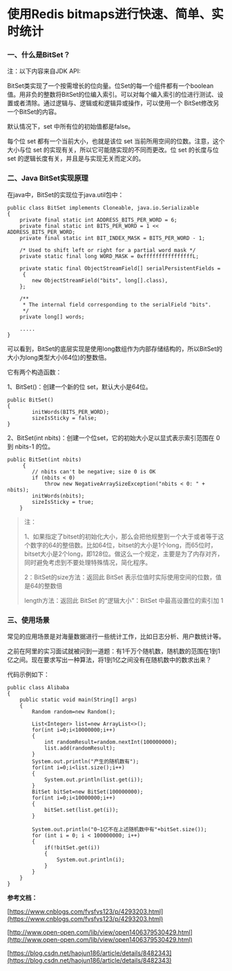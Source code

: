 # 使用Redis bitmaps进行快速、简单、实时统计

### 一、什么是BitSet？

注：以下内容来自JDK API:

BitSet类实现了一个按需增长的位向量。位Set的每一个组件都有一个boolean值。用非负的整数将BitSet的位编入索引。可以对每个编入索引的位进行测试、设置或者清除。通过逻辑与、逻辑或和逻辑异或操作，可以使用一个 BitSet修改另一个BitSet的内容。

默认情况下，set 中所有位的初始值都是false。

每个位 set 都有一个当前大小，也就是该位 set 当前所用空间的位数。注意，这个大小与位 set 的实现有关，所以它可能随实现的不同而更改。位 set 的长度与位 set 的逻辑长度有关，并且是与实现无关而定义的。

### 二、Java BitSet实现原理

在java中，BitSet的实现位于java.util包中：

```
public class BitSet implements Cloneable, java.io.Serializable 
{
    private final static int ADDRESS_BITS_PER_WORD = 6;
    private final static int BITS_PER_WORD = 1 << ADDRESS_BITS_PER_WORD;
    private final static int BIT_INDEX_MASK = BITS_PER_WORD - 1;

    /* Used to shift left or right for a partial word mask */
    private static final long WORD_MASK = 0xffffffffffffffffL;

    private static final ObjectStreamField[] serialPersistentFields =
     {
        new ObjectStreamField("bits", long[].class),
    };

    /**
     * The internal field corresponding to the serialField "bits".
     */
    private long[] words;

    .....
}
```

可以看到，BitSet的底层实现是使用long数组作为内部存储结构的，所以BitSet的大小为long类型大小\(64位\)的整数倍。

它有两个构造函数：

1、BitSet\(\)：创建一个新的位 set，默认大小是64位。

```
public BitSet() 
{
        initWords(BITS_PER_WORD);
        sizeIsSticky = false;
}
```

2、BitSet\(int nbits\)：创建一个位set，它的初始大小足以显式表示索引范围在 0 到 nbits-1 的位。

```
public BitSet(int nbits)
     {
        // nbits can't be negative; size 0 is OK
        if (nbits < 0)
            throw new NegativeArraySizeException("nbits < 0: " + nbits);
        initWords(nbits);
        sizeIsSticky = true;
    }
```

> 注：
>
> 1、如果指定了bitset的初始化大小，那么会把他规整到一个大于或者等于这个数字的64的整倍数。比如64位，bitset的大小是1个long，而65位时，bitset大小是2个long，即128位。做这么一个规定，主要是为了内存对齐，同时避免考虑到不要处理特殊情况，简化程序。
>
> 2：BitSet的size方法：返回此 BitSet 表示位值时实际使用空间的位数，值是64的整数倍
>
> length方法：返回此 BitSet 的“逻辑大小”：BitSet 中最高设置位的索引加 1

### 三、使用场景

常见的应用场景是对海量数据进行一些统计工作，比如日志分析、用户数统计等。

之前在阿里的实习面试就被问到一道题：有1千万个随机数，随机数的范围在1到1亿之间。现在要求写出一种算法，将1到1亿之间没有在随机数中的数求出来？

代码示例如下：

```
public class Alibaba
{
    public static void main(String[] args)
    {
        Random random=new Random();
        
        List<Integer> list=new ArrayList<>();
        for(int i=0;i<10000000;i++)
        {
            int randomResult=random.nextInt(100000000);
            list.add(randomResult);
        }
        System.out.println("产生的随机数有");
        for(int i=0;i<list.size();i++)
        {
            System.out.println(list.get(i));
        }
        BitSet bitSet=new BitSet(100000000);
        for(int i=0;i<10000000;i++)
        {
            bitSet.set(list.get(i));
        }
        
        System.out.println("0~1亿不在上述随机数中有"+bitSet.size());
        for (int i = 0; i < 100000000; i++)
        {
            if(!bitSet.get(i))
            {
                System.out.println(i);
            }
        }     
    }
}
```

**参考文档：**

[https://www.cnblogs.com/fvsfvs123/p/4293203.html](https://www.cnblogs.com/fvsfvs123/p/4293203.html)

[http://www.open-open.com/lib/view/open1406379530429.html](http://www.open-open.com/lib/view/open1406379530429.html)

[https://blog.csdn.net/haojun186/article/details/8482343](https://blog.csdn.net/haojun186/article/details/8482343)


